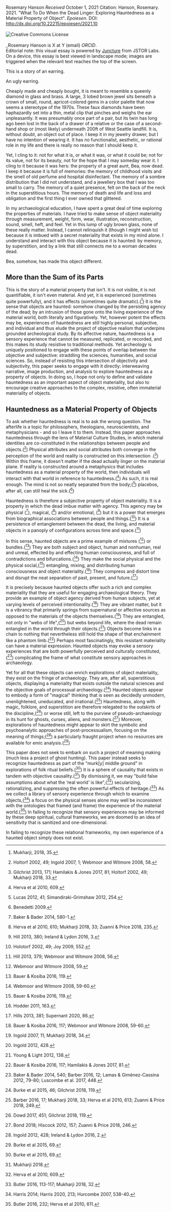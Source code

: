 <param ve-config 
       title="What To Do When the Dead Linger: Exploring Hauntedness as a Material Property of Objects"
       author="Rosemary Hanson"
       banner="https://raw.githubusercontent.com/epoiesen/juncture/main/linger.png" 
       layout="vertical">

Rosemary Hanson
_Received_ October 1, 2021
Citation: Hanson, Rosemary. 2021. "What To Do When the Dead Linger: Exploring Hauntedness as a Material Property of Object". _Epoiesen_. DOI: http://dx.doi.org/10.22215/epoiesen/2021.10
<br><Br><a rel="license" href="http://creativecommons.org/licenses/by-sa/4.0/"><img alt="Creative Commons License" style="border-width:0" src="https://i.creativecommons.org/l/by-sa/4.0/80x15.png" align="left"/></a><br><br>_Rosemary Hanson is X at Y (email) _ORCID_.<br>Editorial note: this visual essay is powered by [Juncture](https://juncture-digital.org/) from JSTOR Labs. On a device, this essay is best viewed in landscape mode; images are triggered when the relevant text reaches the top of the screen. 
       
<param ve-image fit="cover" 
       url="jewellery-box.png">

<param ve-entity eid="Q1012257"> <!-- Things to pull in from Wikidata go here -->

This is a story of an earring.

 <param ve-image fit="cover"
       label="An Ugly Earring"
       url="earring.png">

An ugly earring.

<param ve-image fit="cover"
       label="An Ugly Earring"
       url="earring.png">

Cheaply made and cheaply bought, it is meant to resemble a queenly diamond in glass and brass. A large, 3 lobed brown jewel sits beneath a crown of small, round, apricot-colored gems in a color palette that now seems a stereotype of the 1970s. These faux diamonds have been haphazardly set into a thin, metal clip that pinches and weighs the ear unpleasantly. It was presumably once part of a pair, but its twin has long ago been lost in the back of a drawer of a relative or the case of a second-hand shop or (most likely) underneath 200ft of West Seattle landfill. It is, without doubt, an object out of place. I keep it in my jewelry drawer, but I have no intention of wearing it. It has no functionalist, aesthetic, or rational role in my life and there is really no reason that I should keep it.

<param ve-image fit="cover"
       label="Somewhere its twin might be found, perhaps beneath the refuse."
       url="dump.png">

Yet, I cling to it: not for what it is, or what it was, or what it could be; not for its value, not for its beauty, not for the hope that I may someday wear it. I cling to it because it was hers: the property of a great aunt, Bea, now dead. I keep it because it is full of memories: the memory of childhood visits and the smell of old perfume and hospital disinfectant. The memory of a sombre distribution that I did not understand, and a jewellery box that I was too small to carry. The memory of a quiet presence, felt on the back of the neck in the superstitious hours. The memory of death and life and loss and obligation and the first thing I ever owned that glittered.

<param ve-image fit="cover"
       label="A box of memories"
       url="memory-box.png">

In my archaeological education, I have spent a great deal of time exploring the properties of materials. I have tried to make sense of object materiality through measurement, weight, form, wear, illustration, reconstruction, sound, smell, heft, and feel. Yet in this lump of ugly brown glass, none of these really matter. Instead, I cannot relinquish it (though I might wish to) because it is imbued with a secret materiality that exists in my mind alone. I understand and interact with this object because it is haunted: by memory, by superstition, and by a link that still connects me to a woman decades dead.

<param ve-image fit="cover"
       label="Haunted By Memories"
       url="memory-box.png">

Bea, somehow, has made this object different.

## More than the Sum of its Parts

This is the story of a material property that isn't. It is not visible, it is not quantifiable, it isn't even material. And yet, it is experienced (sometimes quite powerfully), and it has effects (sometimes quite dramatic).([^1]) It is the sense that objects are haunted: somehow changed by the persisting agency of the dead; by an intrusion of those gone onto the living experience of the material world, both literally and figuratively. Yet, however potent the effects may be, experiences of hauntedness are still highly personal, subjective, and individual and thus elude the project of objective realism that underpins grounded archeological study. By its affective nature, hauntedness is a sensory experience that cannot be measured, replicated, or recorded, and this makes its study resistive to traditional methods. Yet archeology is uniquely positioned to engage with these points of overlap between the objective and subjective: straddling the sciences, humanities, and social sciences. So, instead of resisting this intersection of objectivity and subjectivity, this paper seeks to engage with it directly: interweaving narrative, image production, and analysis to explore hauntedness as a property of objects. In doing so, I hope not only to define and validate hauntedness as an important aspect of object materiality, but also to encourage creative approaches to the complex, resistive, often immaterial materiality of objects.

## Hauntedness as a Material Property of Objects
To ask whether hauntedness is real is to ask the wrong question. The afterlife is a topic for philosophers, theologians, neuroscientists, and metaphysicians - and so I leave it to them. Instead, this paper approaches hauntedness through the lens of Material Culture Studies, in which material identities are co-constituted in the relationships between people and objects.([^2]) Physical attributes and social attributes both converge in the perception of the world and reality is constructed on this intersection .([^3]) Within this frame, it doesn't matter if the dead actually linger on the material plane. If reality is constructed around a metaphysics that includes hauntedness as a material property of the world, then individuals will interact with that world in reference to hauntedness.([^4]) As such, it is real enough. The mind is not so neatly separated from the body;([^5]) placebos, after all, can still heal the sick.([^6])

Hauntedness is therefore a subjective property of object materiality. It is a property in which the dead imbue matter with agency. This agency may be physical ([^7]), magical, ([^8]) and/or emotional, ([^9]) but it is a power that emerges from biographical associations between people and things.([^10]) It is a persistence of entanglement between the dead, the living, and material objects in a panoply of configurations across time and space.([^11])

In this sense, haunted objects are a prime example of mixtures ([^12]) or bundles.([^13]) They are both subject and object, human and nonhuman, real and unreal, effected by and effecting human consciousness, and full of contradictions and bifurcations.([^14]) They make the social physical and the physical social,([^15]) entangling, mixing, and distributing human consciousness and object materiality.([^16]) They compress and distort time and disrupt the neat separation of past, present, and future.([^17])

It is precisely because haunted objects offer such a rich and complex materiality that they are useful for engaging archaeological theory. They provide an example of object agency derived from human subjects, yet at varying levels of perceived intentionality.([^18]) They are vibrant matter, but it is a vibrancy that primarily springs from supernatural or affective sources as opposed to the materials of the objects themselves.([^19]) They are entangled, not only in "webs of life",([^20]) but webs beyond life, where the dead remain entangled in the world through their objects.([^21]) Objects become links in a chain to nothing that nevertheless still hold the shape of that enchainment like a phantom limb.([^22]) Perhaps most fascinatingly, this resistant materiality can have a material expression. Haunted objects may evoke a sensory experiences that are both powerfully perceived and culturally constituted,([^23]) complicating the frame of what constitute sensory approaches in archaeology.

Yet for all that these objects can enrich explorations of object materiality, they exist on the fringe of archaeology. They are, after all, superstitious objects, displaying a materiality that exists outside the natural sciences and the objective goals of processual archaeology.([^24]) Haunted objects appear to embody a form of "magical" thinking that is seen as decidedly unmodern, unenlightened, uneducated, and irrational.([^25]) Hauntedness, along with magic, folklore, and superstition are therefore relegated to the outskirts of the discipline,([^26]) or worse still, left to the purview of pseudo-archaeology in its hunt for ghosts, curses, aliens, and monsters.([^27]) Moreover, explorations of hauntedness might appear to skirt the symbolic and psychoanalytic approaches of post-processualism, focusing on the meaning of things;([^28]) a particularly fraught project when no resources are available for emic analysis.([^29])

This paper does not seek to embark on such a project of meaning making (much less a project of ghost hunting). This paper instead seeks to recognize hauntedness as part of the "murk[y] middle ground" in explorations of folk ritual beliefs.([^30]) It is a sphere of causality that exists in tandem with objective causality.([^31]) By dismissing it, we may "build false assumptions about what the ‘real world' is like",([^32]) secularizing, rationalizing, and suppressing the often powerful effects of heritage.([^33]) As we collect a library of sensory experience through which to examine objects,([^34]) a focus on the physical senses alone may well be inconsistent with the ontologies that framed (and frame) the experience of the material world.([^35]) In failing to recognize that sensory experiences may be informed by these deep spiritual, cultural frameworks, we are doomed to an idea of sensitivity that is sanitized and one-dimensional.

In failing to recognize these relational frameworks, my own experience of a haunted object simply does not exist.


[^1]: Mukharji, 2018, 35.
[^2]: Holtorf 2002, 49; Ingold 2007, 1; Webmoor and Witmore 2008, 58.
[^3]: Gilchrist 2013, 171; Hamilakis & Jones 2017, 81; Holtorf 2002, 49; Mukharji 2018, 33.
[^4]: Herva et al 2010, 609.
[^5]: Lucas 2012, 41; Simandiraki-Grimshaw 2012, 254.
[^6]: Benedetti 2009.
[^7]: Baker & Bader 2014, 580-1.
[^8]: Herva et al 2010, 610; Mukharji 2018, 33; Zuanni & Price 2018, 235.
[^9]: Hill 2013, 380; Ireland & Lydon 2016, 3.
[^10]: Holotorf 2002, 49; Joy 2009, 552.
[^11]: Hill 2013, 379; Webmoor and Witmore 2008, 56.
[^12]: Webmoor and Witmore 2008, 59.
[^13]: Bauer & Kosiba 2016, 119.
[^14]: Webmoor and Witmore 2008, 59-60.
[^15]: Bauer & Kosiba 2016, 119.
[^16]: Hodder 2011, 163.
[^17]: Hills 2013, 381; Supernant 2020, 86.
[^18]: Bauer & Kosiba 2016, 117; Webmoor and Witmore 2008, 59-60.
[^19]: Ingold 2007, 11; Mukharji 2018, 34.
[^20]: Ingold 2012, 428.
[^21]: Young & Light 2012, 138.
[^22]: Bauer & Kosiba 2016, 117; Hamilakis & Jones 2017, 81.
[^23]: Baker & Bader 2014, 540; Barber 2016, 12; Lamas & Giménez-Cassina 2012, 79-80; Luscombe et al. 2017, 448.
[^24]: Burke et al 2015, 46; Gilchrist 2018, 119.
[^25]: Barber 2016, 17; Mukharji 2018, 33; Herva et al 2010, 613; Zuanni & Price 2018, 249.
[^26]: Dowd 2017, 451; Gilchrist 2018, 119.
[^27]: Bond 2018; Hiscock 2012, 157; Zuanni & Price 2018, 246.
[^28]: Ingold 2012, 428; Ireland & Lydon 2016, 2.
[^29]: Burke et al 2015, 69.
[^30]: Burke et al 2015, 69.
[^31]: Mukharji 2018.
[^32]: Herva et al 2010, 609.
[^33]: Butler 2016, 113-117; Mukharji 2018, 32.
[^34]: Harris 2014; Harris 2020, 213; Hurcombe 2007, 538-40.
[^35]: Butler 2016, 232; Herva et al 2010, 611.
